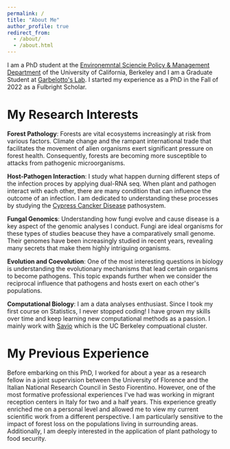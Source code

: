 ```yaml
---
permalink: /
title: "About Me"
author_profile: true
redirect_from: 
  - /about/
  - /about.html
---
```


I am a PhD student at the [Environemntal Sciencie Policy & Management Department](https://ourenvironment.berkeley.edu/) of the University of California, Berkeley and I am a Graduate Student at [Garbelotto's Lab](https://nature.berkeley.edu/matteolab/?page_id=12). I started my experience as a PhD in the Fall of 2022 as a Fulbright Scholar. 

My Research Interests
======
**Forest Pathology**: Forests are vital ecosystems increasingly at risk from various factors. Climate change and the rampant international trade that facilitates the movement of alien organisms exert significant pressure on forest health. Consequently, forests are becoming more susceptible to attacks from pathogenic microorganisms.

**Host-Pathogen Interaction**: I study what happen durning different steps of the infection proces by applying dual-RNA seq. When plant and pathogen interact with each other, there are many condition that can influence the outcome of an infection. I am dedicated to understanding these processes by studying the [Cypress Cancker Disease](https://www.agric.wa.gov.au/diseases/cypress-canker) pathosystem. 

**Fungal Genomics**: Understanding how fungi evolve and cause disease is a key aspect of the genomic analyses I conduct. Fungi are ideal organisms for these types of studies beacuse they have a comparatively small genome. Their genomes have been increasingly studied in recent years, revealing many secrets that make them highly intriguing organisms.

**Evolution and Coevolution**: One of the most interesting questions in biology is understanding the evolutionary mechanisms that lead certain organisms to become pathogens. This topic expands further when we consider the reciprocal influence that pathogens and hosts exert on each other's populations.

**Computational Biology**: I am a data analyses enthusiast. Since I took my first course on Statistics, I never stopped coding! I have grown my skills over time and keep learning new computational methods as a passion. I mainly work with [Savio](https://research-it.berkeley.edu/services-projects/high-performance-computing-savio) which is the UC Berkeley compuational cluster.

My Previous Experience
======
Before embarking on this PhD, I worked for about a year as a research fellow in a joint supervision between the University of Florence and the Italian National Research Council in Sesto Fiorentino. However, one of the most formative professional experiences I've had was working in migrant reception centers in Italy for two and a half years. This experience greatly enriched me on a personal level and allowed me to view my current scientific work from a different perspective. I am particularly sensitive to the impact of forest loss on the populations living in surrounding areas. Additionally, I am deeply interested in the application of plant pathology to food security.



